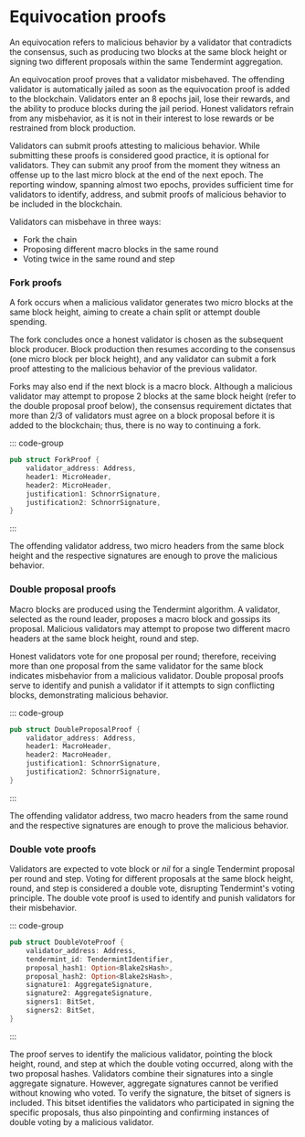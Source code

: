 # Equivocation proofs

An equivocation refers to malicious behavior by a validator that contradicts the consensus, such as producing two blocks at the same block height or signing two different proposals within the same Tendermint aggregation.

An equivocation proof proves that a validator misbehaved. The offending validator is automatically jailed as soon as the equivocation proof is added to the blockchain. Validators enter an 8 epochs jail, lose their rewards, and the ability to produce blocks during the jail period. Honest validators refrain from any misbehavior, as it is not in their interest to lose rewards or be restrained from block production.

Validators can submit proofs attesting to malicious behavior. While submitting these proofs is considered good practice, it is optional for validators. They can submit any proof from the moment they witness an offense up to the last micro block at the end of the next epoch. The reporting window, spanning almost two epochs, provides sufficient time for validators to identify, address, and submit proofs of malicious behavior to be included in the blockchain.

Validators can misbehave in three ways:

- Fork the chain
- Proposing different macro blocks in the same round
- Voting twice in the same round and step

### Fork proofs

A fork occurs when a malicious validator generates two micro blocks at the same block height, aiming to create a chain split or attempt double spending.

The fork concludes once a honest validator is chosen as the subsequent block producer. Block production then resumes according to the consensus (one micro block per block height), and any validator can submit a fork proof attesting to the malicious behavior of the previous validator.

Forks may also end if the next block is a macro block. Although a malicious validator may attempt to propose 2 blocks at the same block height (refer to the double proposal proof below), the consensus requirement dictates that more than 2/3 of validators must agree on a block proposal before it is added to the blockchain; thus, there is no way to continuing a fork.

::: code-group

```rust
pub struct ForkProof {
    validator_address: Address,
    header1: MicroHeader,
    header2: MicroHeader,
    justification1: SchnorrSignature,
    justification2: SchnorrSignature,
}
```

:::

The offending validator address, two micro headers from the same block height and the respective signatures are enough to prove the malicious behavior.

### Double proposal proofs

Macro blocks are produced using the Tendermint algorithm. A validator, selected as the round leader, proposes a macro block and gossips its proposal. Malicious validators may attempt to propose two different macro headers at the same block height, round and step.

Honest validators vote for one proposal per round; therefore, receiving more than one proposal from the same validator for the same block indicates misbehavior from a malicious validator. Double proposal proofs serve to identify and punish a validator if it attempts to sign conflicting blocks, demonstrating malicious behavior.

::: code-group

```rust
pub struct DoubleProposalProof {
    validator_address: Address,
    header1: MacroHeader,
    header2: MacroHeader,
    justification1: SchnorrSignature,
    justification2: SchnorrSignature,
}
```

:::

The offending validator address, two macro headers from the same round and the respective signatures are enough to prove the malicious behavior.

### Double vote proofs

Validators are expected to vote block or _nil_ for a single Tendermint proposal per round and step. Voting for different proposals at the same block height, round, and step is considered a double vote, disrupting Tendermint's voting principle. The double vote proof is used to identify and punish validators for their misbehavior.

::: code-group

```rust
pub struct DoubleVoteProof {
    validator_address: Address,
    tendermint_id: TendermintIdentifier,
    proposal_hash1: Option<Blake2sHash>,
    proposal_hash2: Option<Blake2sHash>,
    signature1: AggregateSignature,
    signature2: AggregateSignature,
    signers1: BitSet,
    signers2: BitSet,
}
```

:::

The proof serves to identify the malicious validator, pointing the block height, round, and step at which the double voting occurred, along with the two proposal hashes. Validators combine their signatures into a single aggregate signature. However, aggregate signatures cannot be verified without knowing who voted. To verify the signature, the bitset of signers is included. This bitset identifies the validators who participated in signing the specific proposals, thus also pinpointing and confirming instances of double voting by a malicious validator.

